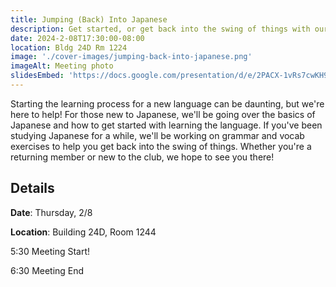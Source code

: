 ```yaml
---
title: Jumping (Back) Into Japanese
description: Get started, or get back into the swing of things with our first general meeting of the semester!
date: 2024-2-08T17:30:00-08:00
location: Bldg 24D Rm 1224
image: './cover-images/jumping-back-into-japanese.png'
imageAlt: Meeting photo
slidesEmbed: 'https://docs.google.com/presentation/d/e/2PACX-1vRs7cwKH90obfaJ-6N04QOp3z05KtE3hzDGwE7njCcF36SeXsQGVK8Bpsm1CZe0ywga5miaOe628CXN/embed?start=false&loop=false&delayms=60000'
---
```


Starting the learning process for a new language can be daunting, but we're here to help! For those new to Japanese, we'll be going over the basics of Japanese and how to get started with learning the language. If you've been studying Japanese for a while, we'll be working on grammar and vocab exercises to help you get back into the swing of things. Whether you're a returning member or new to the club, we hope to see you there!

## Details
**Date**: Thursday, 2/8

**Location**: Building 24D, Room 1244

5:30    Meeting Start!

6:30    Meeting End